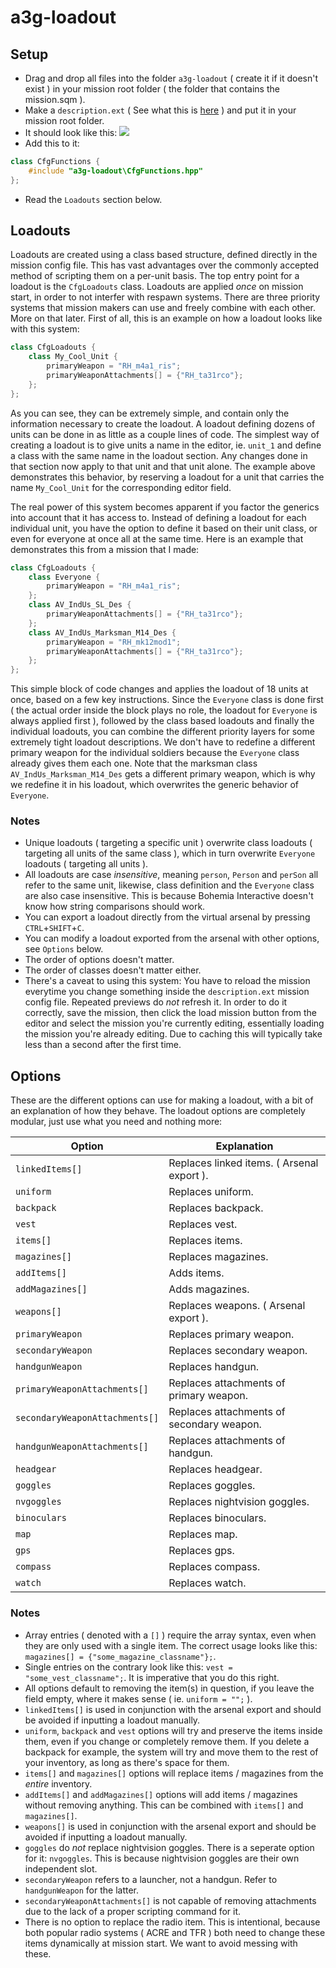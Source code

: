 a3g-loadout
===========
Setup
-----
- Drag and drop all files into the folder `a3g-loadout` ( create it if it doesn't exist ) in your mission root folder ( the folder that contains the mission.sqm ).
- Make a `description.ext` ( See what this is [here](https://community.bistudio.com/wiki/Description.ext) ) and put it in your mission root folder.
- It should look like this: ![](http://puu.sh/dKbtn/1dd8caad6e.png)
- Add this to it:
``` c++ 
class CfgFunctions { 
	#include "a3g-loadout\CfgFunctions.hpp" 
};
```
- Read the `Loadouts` section below.

Loadouts
--------
Loadouts are created using a class based structure, defined directly in the mission config file. This has vast advantages over the commonly accepted method of scripting them on a per-unit basis.
The top entry point for a loadout is the `CfgLoadouts` class. Loadouts are applied _once_ on mission start, in order to not interfer with respawn systems. There are three priority systems that 
mission makers can use and freely combine with each other. More on that later. First of all, this is an example on how a loadout looks like with this system:
``` c++
class CfgLoadouts {
	class My_Cool_Unit {
		primaryWeapon = "RH_m4a1_ris";
		primaryWeaponAttachments[] = {"RH_ta31rco"};
	};
};
```
As you can see, they can be extremely simple, and contain only the information necessary to create the loadout. A loadout defining dozens of units can be done in as little 
as a couple lines of code. The simplest way of creating a loadout is to give units a name in the editor, ie. `unit_1` and define a class with the same name in the loadout 
section. Any changes done in that section now apply to that unit and that unit alone. The example above demonstrates this behavior, by reserving a loadout for a unit that 
carries the name `My_Cool_Unit` for the corresponding editor field.

The real power of this system becomes apparent if you factor the generics into account that it has access to. Instead of defining a loadout for each individual unit, you 
have the option to define it based on their unit class, or even for everyone at once all at the same time. Here is an example that demonstrates this from a mission that I 
made:
``` c++
class CfgLoadouts {
	class Everyone {
		primaryWeapon = "RH_m4a1_ris";
	};
	class AV_IndUs_SL_Des {
		primaryWeaponAttachments[] = {"RH_ta31rco"};
	};
	class AV_IndUs_Marksman_M14_Des {
		primaryWeapon = "RH_mk12mod1";
		primaryWeaponAttachments[] = {"RH_ta31rco"};
	};
};
```
This simple block of code changes and applies the loadout of 18 units at once, based on a few key instructions. Since the `Everyone` class is done first ( the actual order inside the block plays no role, 
the loadout for `Everyone` is always applied first ), followed by the class based loadouts and finally the individual loadouts, you can combine the different priority layers for some extremely tight 
loadout descriptions. We don't have to redefine a different primary weapon for the individual soldiers because the `Everyone` class already gives them each one. Note that the marksman class `AV_IndUs_Marksman_M14_Des` 
gets a different primary weapon, which is why we redefine it in his loadout, which overwrites the generic behavior of `Everyone`.
### Notes
- Unique loadouts ( targeting a specific unit ) overwrite class loadouts ( targeting all units of the same class ), which in turn overwrite `Everyone` loadouts ( targeting all units ).
- All loadouts are case _insensitive_, meaning `person`, `Person` and `perSon` all refer to the same unit, likewise, class definition and the `Everyone` class are also case insensitive. This is because Bohemia Interactive doesn't know how string comparisons should work.
- You can export a loadout directly from the virtual arsenal by pressing `CTRL`+`SHIFT`+`C`.
- You can modify a loadout exported from the arsenal with other options, see `Options` below.
- The order of options doesn't matter.
- The order of classes doesn't matter either.
- There's a caveat to using this system: You have to reload the mission everytime you change something inside the `description.ext` mission config file. Repeated previews do _not_ refresh it. In order to do it correctly, save the mission, then click the load mission button from the editor and select the mission you're currently editing, essentially loading the mission you're already editing. Due to caching this will typically take less than a second after the first time.

Options
-------
These are the different options can use for making a loadout, with a bit of an explanation of how they behave. 
The loadout options are completely modular, just use what you need and nothing more:

| Option                         | Explanation                                |
| ------------------------------ | ------------------------------------------ |
| `linkedItems[]`                | Replaces linked items. ( Arsenal export ). |
| `uniform`                      | Replaces uniform.                          |
| `backpack`                     | Replaces backpack.                         |
| `vest`                         | Replaces vest.                             |
| `items[]`                      | Replaces items.                            |
| `magazines[]`                  | Replaces magazines.                        |
| `addItems[]`                   | Adds items.                                |
| `addMagazines[]`               | Adds magazines.                            |
| `weapons[]`                    | Replaces weapons. ( Arsenal export ).      |
| `primaryWeapon`                | Replaces primary weapon.                   |
| `secondaryWeapon`              | Replaces secondary weapon.                 |
| `handgunWeapon`                | Replaces handgun.                          |
| `primaryWeaponAttachments[]`   | Replaces attachments of primary weapon.    |
| `secondaryWeaponAttachments[]` | Replaces attachments of secondary weapon.  |
| `handgunWeaponAttachments[]`   | Replaces attachments of handgun.           |
| `headgear`                     | Replaces headgear.                         |
| `goggles`                      | Replaces goggles.                          |
| `nvgoggles`                    | Replaces nightvision goggles.              |
| `binoculars`                   | Replaces binoculars.                       |
| `map`                          | Replaces map.                              |
| `gps`                          | Replaces gps.                              |
| `compass`                      | Replaces compass.                          |
| `watch`                        | Replaces watch.                            |

### Notes
- Array entries ( denoted with a `[]` ) require the array syntax, even when they are only used with a single item. The correct usage looks like this: `magazines[] = {"some_magazine_classname"};`.
- Single entries on the contrary look like this: `vest = "some_vest_classname";`. It is imperative that you do this right.
- All options default to removing the item(s) in question, if you leave the field empty, where it makes sense ( ie. `uniform = "";` ).
- `linkedItems[]` is used in conjunction with the arsenal export and should be avoided if inputting a loadout manually.
- `uniform`, `backpack` and `vest` options will try and preserve the items inside them, even if you change or completely remove them. 
	If you delete a backpack for example, the system will try and move them to the rest of your inventory, as long as there's space for them.
- `items[]` and `magazines[]` options will replace items / magazines from the _entire_ inventory.
- `addItems[]` and `addMagazines[]` options will add items / magazines without removing anything. This can be combined with `items[]` and `magazines[]`.
- `weapons[]` is used in conjunction with the arsenal export and should be avoided if inputting a loadout manually.
- `goggles` do _not_ replace nightvision goggles. There is a seperate option for it: `nvgoggles`. This is because nightvision goggles are their own independent slot.
- `secondaryWeapon` refers to a launcher, not a handgun. Refer to `handgunWeapon` for the latter.
- `secondaryWeaponAttachments[]` is not capable of removing attachments due to the lack of a proper scripting command for it.
- There is no option to replace the radio item. This is intentional, because both popular radio systems ( ACRE and TFR ) both need to change these items dynamically at 
	mission start. We want to avoid messing with these.
